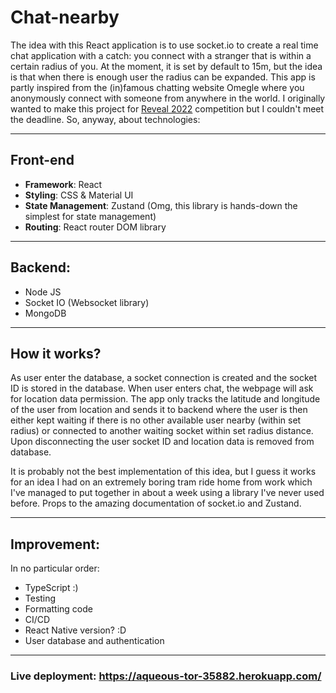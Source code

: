 # Chat-nearby 

The idea with this React application is to use socket.io to create a real time chat application with a catch: you connect with a stranger that is within a certain radius of you. At the moment, it is set by default to 15m, but the idea is that when there is enough user the radius can be expanded. This app is partly inspired from the (in)famous chatting website Omegle where you anonymously connect  with someone from anywhere in the world. I originally wanted to make this project for [Reveal 2022](https://www.linkedin.com/feed/update/urn:li:activity:6935284206390423553/) competition but I couldn't meet the deadline. So, anyway, about technologies: 

* **

## Front-end
* **Framework**: React
* **Styling**: CSS & Material UI 
* **State Management**: Zustand (Omg, this library is hands-down the simplest for state management) 
* **Routing**: React router DOM library 
* **
## Backend:
* Node JS
* Socket IO (Websocket library)
* MongoDB 
* **
## How it works?
As user enter the database, a socket connection is created and the socket ID is stored in the database. When user enters chat, the webpage will ask for location data permission. The app only tracks the latitude and longitude of the user from location and sends it to backend where the user is then either kept waiting if there is no other available user nearby (within set radius) or connected to another waiting socket within set radius distance. Upon disconnecting the user socket ID and location data is removed from database. 

It is probably not the best implementation of this idea, but I guess it works for an idea I had on an extremely boring tram ride home from work which I've managed to put together in about a week using a library I've never used before. Props to the amazing documentation of socket.io and Zustand.  
* **
## Improvement:
In no particular order: 
* TypeScript :)  
* Testing 
* Formatting code 
* CI/CD
* React Native version? :D 
* User database and authentication 
* **
### Live deployment: https://aqueous-tor-35882.herokuapp.com/